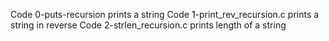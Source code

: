 Code 0-puts-recursion prints a string
Code 1-print_rev_recursion.c prints a string in reverse
Code 2-strlen_recursion.c prints length of a string
